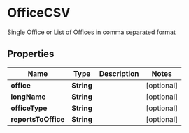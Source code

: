

# OfficeCSV

Single Office or List of Offices in comma separated format

## Properties

| Name | Type | Description | Notes |
|------------ | ------------- | ------------- | -------------|
|**office** | **String** |  |  [optional] |
|**longName** | **String** |  |  [optional] |
|**officeType** | **String** |  |  [optional] |
|**reportsToOffice** | **String** |  |  [optional] |



